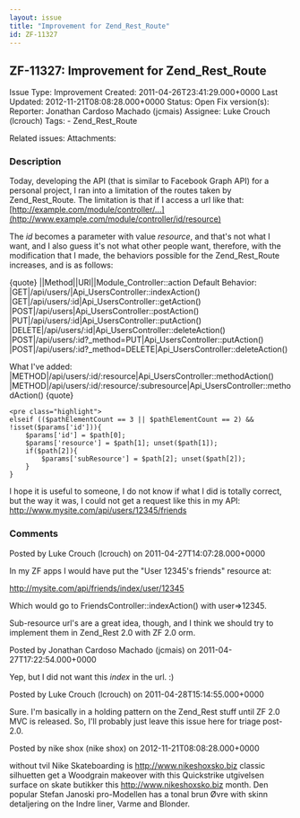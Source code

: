 ```yaml
---
layout: issue
title: "Improvement for Zend_Rest_Route"
id: ZF-11327
---
```


ZF-11327: Improvement for Zend\_Rest\_Route
-------------------------------------------

 Issue Type: Improvement Created: 2011-04-26T23:41:29.000+0000 Last Updated: 2012-11-21T08:08:28.000+0000 Status: Open Fix version(s): 
 Reporter:  Jonathan Cardoso Machado (jcmais)  Assignee:  Luke Crouch (lcrouch)  Tags: - Zend\_Rest\_Route
 
 Related issues: 
 Attachments: 
### Description

Today, developing the API (that is similar to Facebook Graph API) for a personal project, I ran into a limitation of the routes taken by Zend\_Rest\_Route. The limitation is that if I access a url like that: [http://example.com/module/controller/…](http://www.example.com/module/controller/id/resource)

The _id_ becomes a parameter with value _resource_, and that's not what I want, and I also guess it's not what other people want, therefore, with the modification that I made, the behaviors possible for the Zend\_Rest\_Route increases, and is as follows:

{quote} ||Method||URI||Module\_Controller::action Default Behavior: |GET|/api/users/|Api\_UsersController::indexAction() |GET|/api/users/:id|Api\_UsersController::getAction() |POST|/api/users|Api\_UsersController::postAction() |PUT|/api/users/:id|Api\_UsersController::putAction() |DELETE|/api/users/:id|Api\_UsersController::deleteAction() |POST|/api/users/:id?\_method=PUT|Api\_UsersController::putAction() |POST|/api/users/:id?\_method=DELETE|Api\_UsersController::deleteAction()

What I've added: |METHOD|/api/users/:id/:resource|Api\_UsersController::methodAction() |METHOD|/api/users/:id/:resource/:subresource|Api\_UsersController::methodAction() {quote}

 
    <pre class="highlight">
    elseif (($pathElementCount == 3 || $pathElementCount == 2) && !isset($params['id'])){
        $params['id'] = $path[0];
        $params['resource'] = $path[1]; unset($path[1]);
        if($path[2]){
            $params['subResource'] = $path[2]; unset($path[2]);
        }
    }


I hope it is useful to someone, I do not know if what I did is totally correct, but the way it was, I could not get a request like this in my API: <http://www.mysite.com/api/users/12345/friends>

 

 

### Comments

Posted by Luke Crouch (lcrouch) on 2011-04-27T14:07:28.000+0000

In my ZF apps I would have put the "User 12345's friends" resource at:

<http://mysite.com/api/friends/index/user/12345>

Which would go to FriendsController::indexAction() with user=>12345.

Sub-resource url's are a great idea, though, and I think we should try to implement them in Zend\_Rest 2.0 with ZF 2.0 orm.

 

 

Posted by Jonathan Cardoso Machado (jcmais) on 2011-04-27T17:22:54.000+0000

Yep, but I did not want this _index_ in the url. :)

 

 

Posted by Luke Crouch (lcrouch) on 2011-04-28T15:14:55.000+0000

Sure. I'm basically in a holding pattern on the Zend\_Rest stuff until ZF 2.0 MVC is released. So, I'll probably just leave this issue here for triage post-2.0.

 

 

Posted by nike shox (nike shox) on 2012-11-21T08:08:28.000+0000

without tvil Nike Skateboarding is <http://www.nikeshoxsko.biz> classic silhuetten get a Woodgrain makeover with this Quickstrike utgivelsen surface on skate butikker this <http://www.nikeshoxsko.biz> month. Den popular Stefan Janoski pro-Modellen has a tonal brun Øvre with skinn detaljering on the Indre liner, Varme and Blonder.

 

 
